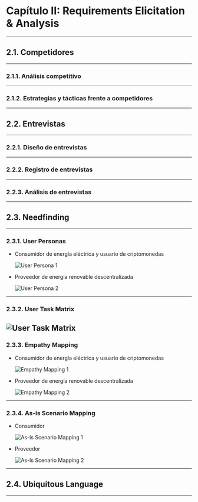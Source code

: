 # Capítulo II: Requirements Elicitation & Analysis
---
## 2.1. Competidores
---
### 2.1.1. Análisis competitivo
---
### 2.1.2. Estrategias y tácticas frente a competidores
---
## 2.2. Entrevistas
---
### 2.2.1. Diseño de entrevistas
---
### 2.2.2. Registro de entrevistas
---
### 2.2.3. Análisis de entrevistas
---
## 2.3. Needfinding
---
### 2.3.1. User Personas

+ Consumidor de energía eléctrica y usuario de criptomonedas
  
  ![User Persona 1](./assets/2.3.1.UserPersonas/SusanBeck.png)

+ Proveedor de energía renovable descentralizada
  
  ![User Persona 2](./assets/2.3.1.UserPersonas/CarlosLopez.png)
---
### 2.3.2. User Task Matrix

![User Task Matrix](./assets/2.3.2.UserTaskMatrix/UserTaskMatrix.png)
---
### 2.3.3. Empathy Mapping

+ Consumidor de energía eléctrica y usuario de criptomonedas
  
  ![Empathy Mapping 1](./assets/2.3.3.EmpathyMapping/EmpathyMappingSusanBeck.png)

+ Proveedor de energía renovable descentralizada
  
  ![Empathy Mapping 2](./assets/2.3.3.EmpathyMapping/EmpathyMappingCarlosLopez.png)
---
### 2.3.4. As-is Scenario Mapping

+ Consumidor
  
  ![As-Is Scenario Mapping 1](./assets/2.3.4.As-IsScenarioMapping/ConsumidorAsIsScenario.png)

+ Proveedor
  
  ![As-Is Scenario Mapping 2](./assets/2.3.4.As-IsScenarioMapping/ProveedorAsIsScenario.png)
---
## 2.4. Ubiquitous Language
---
